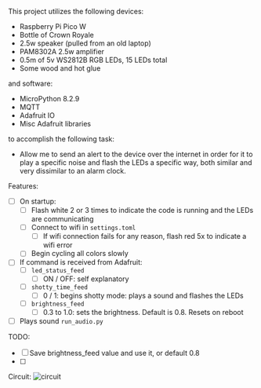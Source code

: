 This project utilizes the following devices:
- Raspberry Pi Pico W
- Bottle of Crown Royale
- 2.5w speaker (pulled from an old laptop)
- PAM8302A 2.5w amplifier
- 0.5m of 5v WS2812B RGB LEDs, 15 LEDs total
- Some wood and hot glue

and software:
- MicroPython 8.2.9
- MQTT
- Adafruit IO
- Misc Adafruit libraries
  
to accomplish the following task:
- Allow me to send an alert to the device over the internet in order for it to play a specific noise and flash the LEDs a specific way, both similar and very dissimilar to an alarm clock.

Features:
- [ ] On startup:
  - [ ] Flash white 2 or 3 times to indicate the code is running and the LEDs are communicating
  - [ ] Connect to wifi in `settings.toml`
    - [ ] If wifi connection fails for any reason, flash red 5x to indicate a wifi error
  - [ ] Begin cycling all colors slowly
- [ ] If command is received from Adafruit:
  - [ ] `led_status_feed`
    - [ ] ON / OFF: self explanatory
  - [ ] `shotty_time_feed`
    - [ ] 0 / 1: begins shotty mode: plays a sound and flashes the LEDs
  - [ ] `brightness_feed`
    - [ ] 0.3 to 1.0: sets the brightness. Default is 0.8. Resets on reboot
- [ ] Plays sound `run_audio.py`

TODO:
- [ ] Save brightness_feed value and use it, or default 0.8
- [ ] 

Circuit:
![circuit](https://github.com/corey-schneider/pico-crown/assets/35932803/c2beed9a-0c1c-4efc-899b-99f0abfdb46e)

